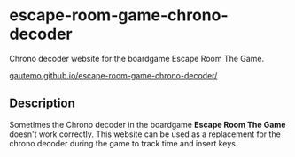 # escape-room-game-chrono-decoder
Chrono decoder website for the boardgame Escape Room The Game. 

[gautemo.github.io/escape-room-game-chrono-decoder/](https://gautemo.github.io/escape-room-game-chrono-decoder/)

## Description
Sometimes the Chrono decoder in the boardgame **Escape Room The Game** doesn't work correctly. This website can be used as a replacement for the chrono decoder during the game to track time and insert keys.
